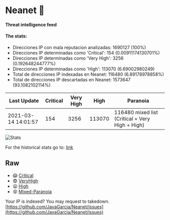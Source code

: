 # Neanet :hocho:
#### Threat intelligence feed
#### The stats:

- Direcciones IP con mala reputacion analizadas: 1690127 (100%)
- Direcciones IP determinadas como 'Critical':  154 (0.00911174130701%)
- Direcciones IP determinadas como 'Very High':  3256 (0.192648244777%)
- Direcciones IP determinadas como 'High':  113070 (6.69002980249)
- Total de direcciones IP indexadas en Neanet:  116480 (6.89178978858%)
- Total de direcciones IP descartadas en Neanet:  1573647 (93.1082102114%)

| Last Update | Critical | Very High | High | Paranoia |
| --- | --- | --- | --- | --- |
| 2021-03-14 14:01:57 | 154 | 3256 | 113070 | 116480 mixed list (Critical + Very High + High)|

![Stats](https://docs.google.com/spreadsheets/d/e/2PACX-1vSnaNMIXVabIpDJjufMlzH7poXnshF3mgd8Is1g9ytUEzVsP5my4Trn8f-xkoLLQ38xpL3HtmUexLo6/pubchart?oid=501124687&format=image)

For the historical stats go to: [link](/stats.csv)
## Raw
- :scream: [Critical](https://raw.githubusercontent.com/JavaGarcia/Neanet/master/blacklists/neanet_critical.txt)
- :fearful: [VeryHigh](https://raw.githubusercontent.com/JavaGarcia/Neanet/master/blacklists/neanet_veryHigh.txtt)
- :frowning: [High](https://raw.githubusercontent.com/JavaGarcia/Neanet/master/blacklists/neanet_high.txt)
- :dizzy_face: [Mixed-Paranoia](https://raw.githubusercontent.com/JavaGarcia/Neanet/master/blacklists/neanet_all.txt)


Your IP is indexed? You may request to takedown. [https://github.com/JavaGarcia/Neanet/issues](https://github.com/JavaGarcia/Neanet/issues)



























































































































































































































































































































































































































































































































































































































































































































































































































































































































































































































































































































































































































































































































































































































































































































































































































































































































































































































































































































































































































































































































































































































































































































































































































































































































































































































































































































































































































































































































































































































































































































































































































































































































































































































































































































































































































































































































































































































































































































































































































































































































































































































































































































































































































































































































































































































































































































































































































































































































































































































































